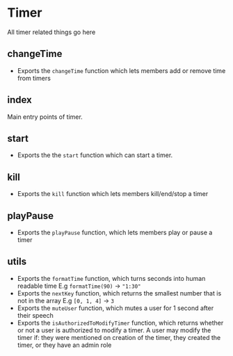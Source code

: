 # Timer

All timer related things go here

## changeTime

-   Exports the `changeTime` function which lets members add or remove time from timers

## index

Main entry points of timer.

## start

-   Exports the the `start` function which can start a timer.

## kill

-   Exports the `kill` function which lets members kill/end/stop a timer

## playPause

-   Exports the `playPause` function, which lets members play or pause a timer

## utils

-   Exports the `formatTime` function, which turns seconds into human readable time E.g `formatTime(90)` -> `"1:30"`
-   Exports the `nextKey` function, which returns the smallest number that is not in the array E.g `[0, 1, 4]` -> `3`
-   Exports the `muteUser` function, which mutes a user for 1 second after their speech
-   Exports the `isAuthorizedToModifyTimer` function, which returns whether or not a user is authorized to modify a timer. A user may modify the timer if: they were mentioned on creation of the timer, they created the timer, or they have an admin role
